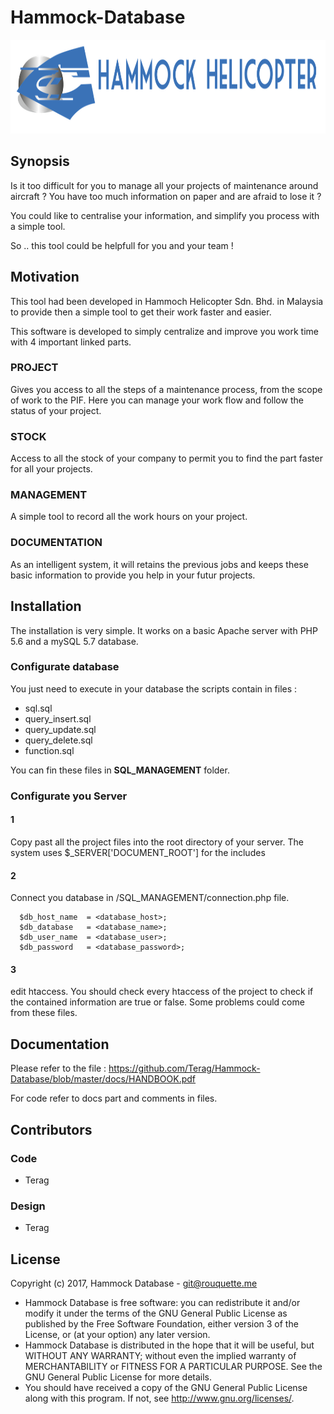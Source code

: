 # Hammock-Database

<p align="center">
  <img src="https://raw.githubusercontent.com/Terag/Hammock-Database/master/img/HammockHelicopter.PNG" alt="Hammock Logo" height="150">
</p>

## Synopsis

Is it too difficult for you to manage all your projects of maintenance around aircraft ? You have too much information on paper and are afraid to lose it ?

You could like to centralise your information, and simplify you process with a simple tool.

So .. this tool could be helpfull for you and your team !

## Motivation

This tool had been developed in Hammoch Helicopter Sdn. Bhd. in Malaysia to provide then a simple tool to get their work faster and easier.

This software is developed to simply centralize and improve you work time with 4 important linked parts.

### PROJECT

Gives you access to all the steps of a maintenance process, from the scope of work to the PIF. Here you can manage your work flow and follow the status of your project.

### STOCK

Access to all the stock of your company to permit you to find the part faster for all your projects.

### MANAGEMENT

A simple tool to record all the work hours on your project.

### DOCUMENTATION

As an intelligent system, it will retains the previous jobs and keeps these basic information to provide you help in your futur projects.

## Installation

The installation is very simple. It works on a basic Apache server with PHP 5.6 and a mySQL 5.7 database.

### Configurate database

You just need to execute in your database the scripts contain in files :
  * sql.sql
  * query_insert.sql
  * query_update.sql
  * query_delete.sql
  * function.sql
  
You can fin these files in <b>SQL_MANAGEMENT</b> folder.

### Configurate you Server

#### 1

Copy past all the project files into the root directory of your server.
The system uses $_SERVER['DOCUMENT_ROOT'] for the includes

#### 2

Connect you database in /SQL_MANAGEMENT/connection.php file.

~~~ connection.php
  $db_host_name  = <database_host>;
  $db_database   = <database_name>;
  $db_user_name  = <database_user>;
  $db_password   = <database_password>;
~~~

#### 3

edit htaccess. You should check every htaccess of the project to check if the contained information are true or false.
Some problems could come from these files.

## Documentation

Please refer to the file : https://github.com/Terag/Hammock-Database/blob/master/docs/HANDBOOK.pdf

For code refer to docs part and comments in files.

## Contributors

### Code
  * Terag
  
### Design
   * Terag

## License

Copyright (c) 2017, Hammock Database - git@rouquette.me

 * Hammock Database is free software: you can redistribute it and/or modify
it under the terms of the GNU General Public License as published by
the Free Software Foundation, either version 3 of the License, or
(at your option) any later version.
 * Hammock Database is distributed in the hope that it will be useful,
but WITHOUT ANY WARRANTY; without even the implied warranty of
MERCHANTABILITY or FITNESS FOR A PARTICULAR PURPOSE.  See the
GNU General Public License for more details.
 * You should have received a copy of the GNU General Public License
along with this program.  If not, see <http://www.gnu.org/licenses/>.
